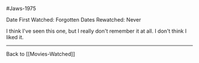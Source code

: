 #Jaws-1975

Date First Watched:  Forgotten
Dates Rewatched:  Never

I think I've seen this one, but I really don't remember it at all.  I don't think I liked it.

---
Back to [[Movies-Watched]]